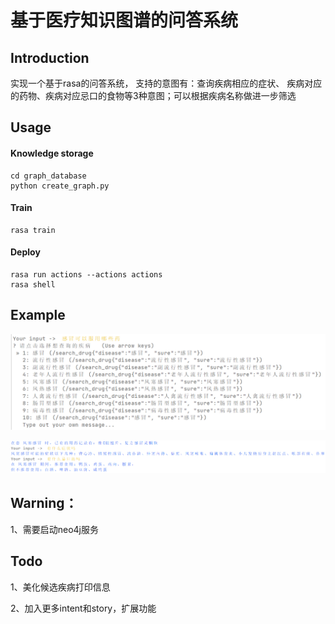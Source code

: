 # 基于医疗知识图谱的问答系统

## Introduction

实现一个基于rasa的问答系统， 支持的意图有：查询疾病相应的症状、
疾病对应的药物、疾病对应忌口的食物等3种意图；可以根据疾病名称做进一步筛选

## Usage

#### Knowledge storage

    cd graph_database
    python create_graph.py

#### Train

    rasa train

#### Deploy

    rasa run actions --actions actions
    rasa shell

## Example

![Image text](pic/1.png)

![Image text](pic/2.png)

## Warning：

1、需要启动neo4j服务

## Todo

1、美化候选疾病打印信息

2、加入更多intent和story，扩展功能
